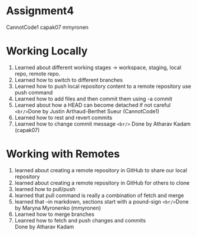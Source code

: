 # Assignment4

CannotCode1
capak07
mmyronen

# Working Locally

1. Learned about different working stages -> workspace, staging, local repo, remote repo.
2. Learned how to switch to different branches
3. Learned how to push local repository content to a remote repository use push command
4. Learned how to add files and then commit them using -a commit
5. Learned about how a HEAD can become detached if not careful
   `<br/>`Done by Justin Arthaud-Berthet Sueur (CannotCode1)
6. Learned how to rest and revert commits
7. Learned how to change commit message
   `<br/>` Done by Atharav Kadam (capak07)

# Working with Remotes

1. learned about creating a remote repository in GitHub to share our local repository
2. learned about creating a remote repository in GitHub for others to clone
3. learned how to pull/push
4. learned that pull command is really a combination of fetch and merge
5. learned that –in markdown, sections start with a pound-sign
   `<br/>`Done by Maryna Myronenko (mmyronen)
6. Learned how to merge branches
7. Leanred how to fetch and push changes and commits
   <br/> Done by Atharav Kadam
